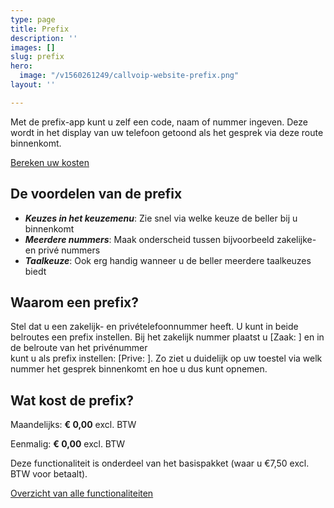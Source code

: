 ```yaml
---
type: page
title: Prefix
description: ''
images: []
slug: prefix
hero:
  image: "/v1560261249/callvoip-website-prefix.png"
layout: ''

---
```

Met de prefix-app kunt u zelf een code, naam of nummer ingeven. Deze wordt in het display van uw telefoon getoond als het gesprek via deze route binnenkomt.

<a href="/calculator/" class="button">Bereken uw kosten</a>

## De voordelen van de prefix

* **_Keuzes in het keuzemenu_**: Zie snel via welke keuze de beller bij u binnenkomt
* **_Meerdere nummers_**: Maak onderscheid tussen bijvoorbeeld zakelijke- en privé nummers
* **_Taalkeuze_**: Ook erg handig wanneer u de beller meerdere taalkeuzes biedt

## Waarom een prefix?

Stel dat u een zakelijk- en privételefoonnummer heeft. U kunt in beide belroutes een prefix instellen. Bij het zakelijk nummer plaatst u \[Zaak: \] en in de belroute van het privénummer  
kunt u als prefix instellen: \[Prive: \]. Zo ziet u duidelijk op uw toestel via welk nummer het gesprek binnenkomt en hoe u dus kunt opnemen.

## Wat kost de prefix?

Maandelijks: **€ 0,00** excl. BTW

Eenmalig: **€ 0,00** excl. BTW

Deze functionaliteit is onderdeel van het basispakket (waar u €7,50 excl. BTW voor betaalt).

<a href="/telefonie/functionaliteiten/" class="button">Overzicht van alle functionaliteiten</a>